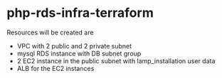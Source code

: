 # php-rds-infra-terraform

Resources will be created are
- VPC with 2 public and 2 private subnet
- mysql RDS instance with DB subnet group 
- 2 EC2 instance in the public subnet with lamp_installation user data
- ALB for the EC2 instances
